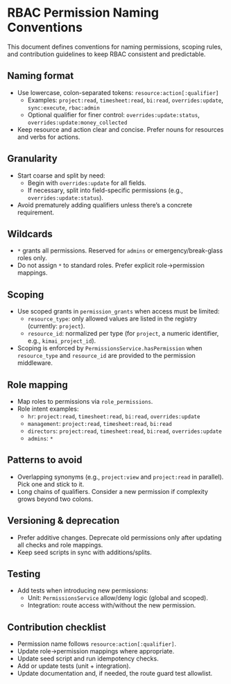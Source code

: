 # RBAC Permission Naming Conventions

This document defines conventions for naming permissions, scoping rules, and contribution guidelines to keep RBAC consistent and predictable.

## Naming format
- Use lowercase, colon-separated tokens: `resource:action[:qualifier]`
  - Examples: `project:read`, `timesheet:read`, `bi:read`, `overrides:update`, `sync:execute`, `rbac:admin`
  - Optional qualifier for finer control: `overrides:update:status`, `overrides:update:money_collected`
- Keep resource and action clear and concise. Prefer nouns for resources and verbs for actions.

## Granularity
- Start coarse and split by need:
  - Begin with `overrides:update` for all fields.
  - If necessary, split into field-specific permissions (e.g., `overrides:update:status`).
- Avoid prematurely adding qualifiers unless there’s a concrete requirement.

## Wildcards
- `*` grants all permissions. Reserved for `admins` or emergency/break-glass roles only.
- Do not assign `*` to standard roles. Prefer explicit role→permission mappings.

## Scoping
- Use scoped grants in `permission_grants` when access must be limited:
  - `resource_type`: only allowed values are listed in the registry (currently: `project`).
  - `resource_id`: normalized per type (for `project`, a numeric identifier, e.g., `kimai_project_id`).
- Scoping is enforced by `PermissionsService.hasPermission` when `resource_type` and `resource_id` are provided to the permission middleware.

## Role mapping
- Map roles to permissions via `role_permissions`.
- Role intent examples:
  - `hr`: `project:read`, `timesheet:read`, `bi:read`, `overrides:update`
  - `management`: `project:read`, `timesheet:read`, `bi:read`
  - `directors`: `project:read`, `timesheet:read`, `bi:read`, `overrides:update`
  - `admins`: `*`

## Patterns to avoid
- Overlapping synonyms (e.g., `project:view` and `project:read` in parallel). Pick one and stick to it.
- Long chains of qualifiers. Consider a new permission if complexity grows beyond two colons.

## Versioning & deprecation
- Prefer additive changes. Deprecate old permissions only after updating all checks and role mappings.
- Keep seed scripts in sync with additions/splits.

## Testing
- Add tests when introducing new permissions:
  - Unit: `PermissionsService` allow/deny logic (global and scoped).
  - Integration: route access with/without the new permission.

## Contribution checklist
- Permission name follows `resource:action[:qualifier]`.
- Update role→permission mappings where appropriate.
- Update seed script and run idempotency checks.
- Add or update tests (unit + integration).
- Update documentation and, if needed, the route guard test allowlist.
